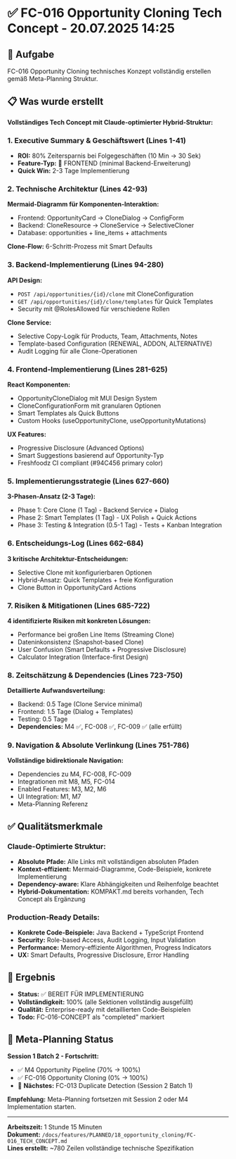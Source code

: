 # ✅ FC-016 Opportunity Cloning Tech Concept - 20.07.2025 14:25

## 🎯 Aufgabe
FC-016 Opportunity Cloning technisches Konzept vollständig erstellen gemäß Meta-Planning Struktur.

## 📋 Was wurde erstellt
**Vollständiges Tech Concept mit Claude-optimierter Hybrid-Struktur:**

### 1. Executive Summary & Geschäftswert (Lines 1-41)
- **ROI:** 80% Zeitersparnis bei Folgegeschäften (10 Min → 30 Sek)
- **Feature-Typ:** 🎨 FRONTEND (minimal Backend-Erweiterung)
- **Quick Win:** 2-3 Tage Implementierung

### 2. Technische Architektur (Lines 42-93)
**Mermaid-Diagramm für Komponenten-Interaktion:**
- Frontend: OpportunityCard → CloneDialog → ConfigForm
- Backend: CloneResource → CloneService → SelectiveCloner
- Database: opportunities + line_items + attachments

**Clone-Flow:** 6-Schritt-Prozess mit Smart Defaults

### 3. Backend-Implementierung (Lines 94-280)
**API Design:**
- `POST /api/opportunities/{id}/clone` mit CloneConfiguration
- `GET /api/opportunities/{id}/clone/templates` für Quick Templates
- Security mit @RolesAllowed für verschiedene Rollen

**Clone Service:**
- Selective Copy-Logik für Products, Team, Attachments, Notes
- Template-based Configuration (RENEWAL, ADDON, ALTERNATIVE)
- Audit Logging für alle Clone-Operationen

### 4. Frontend-Implementierung (Lines 281-625)
**React Komponenten:**
- OpportunityCloneDialog mit MUI Design System
- CloneConfigurationForm mit granularen Optionen
- Smart Templates als Quick Buttons
- Custom Hooks (useOpportunityClone, useOpportunityMutations)

**UX Features:**
- Progressive Disclosure (Advanced Options)
- Smart Suggestions basierend auf Opportunity-Typ
- Freshfoodz CI compliant (#94C456 primary color)

### 5. Implementierungsstrategie (Lines 627-660)
**3-Phasen-Ansatz (2-3 Tage):**
- Phase 1: Core Clone (1 Tag) - Backend Service + Dialog
- Phase 2: Smart Templates (1 Tag) - UX Polish + Quick Actions
- Phase 3: Testing & Integration (0.5-1 Tag) - Tests + Kanban Integration

### 6. Entscheidungs-Log (Lines 662-684)
**3 kritische Architektur-Entscheidungen:**
- Selective Clone mit konfigurierbaren Optionen
- Hybrid-Ansatz: Quick Templates + freie Konfiguration
- Clone Button in OpportunityCard Actions

### 7. Risiken & Mitigationen (Lines 685-722)
**4 identifizierte Risiken mit konkreten Lösungen:**
- Performance bei großen Line Items (Streaming Clone)
- Dateninkonsistenz (Snapshot-based Clone)
- User Confusion (Smart Defaults + Progressive Disclosure)
- Calculator Integration (Interface-first Design)

### 8. Zeitschätzung & Dependencies (Lines 723-750)
**Detaillierte Aufwandsverteilung:**
- Backend: 0.5 Tage (Clone Service minimal)
- Frontend: 1.5 Tage (Dialog + Templates)
- Testing: 0.5 Tage
- **Dependencies:** M4 ✅, FC-008 ✅, FC-009 ✅ (alle erfüllt)

### 9. Navigation & Absolute Verlinkung (Lines 751-786)
**Vollständige bidirektionale Navigation:**
- Dependencies zu M4, FC-008, FC-009
- Integrationen mit M8, M5, FC-014
- Enabled Features: M3, M2, M6
- UI Integration: M1, M7
- Meta-Planning Referenz

## ✅ Qualitätsmerkmale

### Claude-Optimierte Struktur:
- **Absolute Pfade:** Alle Links mit vollständigen absoluten Pfaden
- **Kontext-effizient:** Mermaid-Diagramme, Code-Beispiele, konkrete Implementierung
- **Dependency-aware:** Klare Abhängigkeiten und Reihenfolge beachtet
- **Hybrid-Dokumentation:** KOMPAKT.md bereits vorhanden, Tech Concept als Ergänzung

### Production-Ready Details:
- **Konkrete Code-Beispiele:** Java Backend + TypeScript Frontend
- **Security:** Role-based Access, Audit Logging, Input Validation
- **Performance:** Memory-effiziente Algorithmen, Progress Indicators
- **UX:** Smart Defaults, Progressive Disclosure, Error Handling

## 🚀 Ergebnis
- **Status:** ✅ BEREIT FÜR IMPLEMENTIERUNG
- **Vollständigkeit:** 100% (alle Sektionen vollständig ausgefüllt)
- **Qualität:** Enterprise-ready mit detaillierten Code-Beispielen
- **Todo:** FC-016-CONCEPT als "completed" markiert

## 🔄 Meta-Planning Status
**Session 1 Batch 2 - Fortschritt:**
- ✅ M4 Opportunity Pipeline (70% → 100%) 
- ✅ FC-016 Opportunity Cloning (0% → 100%)
- 🔄 **Nächstes:** FC-013 Duplicate Detection (Session 2 Batch 1)

**Empfehlung:** Meta-Planning fortsetzen mit Session 2 oder M4 Implementation starten.

---
**Arbeitszeit:** 1 Stunde 15 Minuten  
**Dokument:** `/docs/features/PLANNED/18_opportunity_cloning/FC-016_TECH_CONCEPT.md`  
**Lines erstellt:** ~780 Zeilen vollständige technische Spezifikation